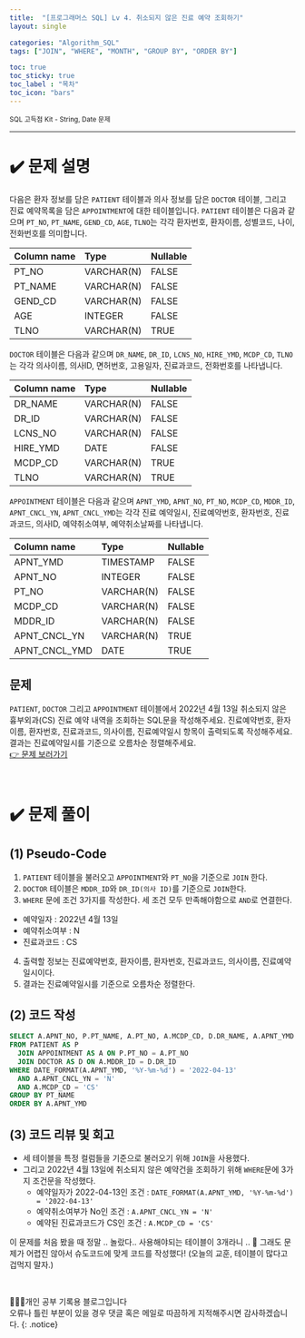 ```yaml
---
title:  "[프로그래머스 SQL] Lv 4. 취소되지 않은 진료 예약 조회하기"
layout: single

categories: "Algorithm_SQL"
tags: ["JOIN", "WHERE", "MONTH", "GROUP BY", "ORDER BY"]

toc: true
toc_sticky: true
toc_label : "목차"
toc_icon: "bars"
---
```


<small>SQL 고득점 Kit - String, Date 문제</small>

***

# <span class="half_HL">✔️ 문제 설명</span>
다음은 환자 정보를 담은 ```PATIENT``` 테이블과 의사 정보를 담은 ```DOCTOR``` 테이블, 그리고 진료 예약목록을 담은 ```APPOINTMENT```에 대한 테이블입니다. ```PATIENT``` 테이블은 다음과 같으며 ```PT_NO```, ```PT_NAME```, ```GEND_CD```, ```AGE```, ```TLNO```는 각각 환자번호, 환자이름, 성별코드, 나이, 전화번호를 의미합니다.

|Column name|	Type|	Nullable|
|:----|:---|:---|
|PT_NO	|VARCHAR(N)|	FALSE|
|PT_NAME|	VARCHAR(N)|	FALSE|
|GEND_CD|	VARCHAR(N)|	FALSE|
|AGE	|INTEGER|	FALSE|
|TLNO|	VARCHAR(N)|	TRUE|

```DOCTOR``` 테이블은 다음과 같으며 ```DR_NAME```, ```DR_ID```, ```LCNS_NO```, ```HIRE_YMD```, ```MCDP_CD```, ```TLNO```는 각각 의사이름, 의사ID, 면허번호, 고용일자, 진료과코드, 전화번호를 나타냅니다.

|Column name|	Type|	Nullable|
|:---|:---|:---|
|DR_NAME|	VARCHAR(N)|	FALSE|
|DR_ID|	VARCHAR(N)|	FALSE|
|LCNS_NO|	VARCHAR(N)|	FALSE|
|HIRE_YMD|	DATE|	FALSE|
|MCDP_CD|	VARCHAR(N)|	TRUE|
|TLNO|	VARCHAR(N)|	TRUE|

```APPOINTMENT``` 테이블은 다음과 같으며 ```APNT_YMD```, ```APNT_NO```, ```PT_NO```, ```MCDP_CD```, ```MDDR_ID```, ```APNT_CNCL_YN```, ```APNT_CNCL_YMD```는 각각 
진료 예약일시, 진료예약번호, 환자번호, 진료과코드, 의사ID, 예약취소여부, 예약취소날짜를 나타냅니다.

|Column name|	Type|	Nullable|
|:-----|:-----|:----|
|APNT_YMD|	TIMESTAMP|	FALSE|
|APNT_NO|	INTEGER	|FALSE|
|PT_NO|	VARCHAR(N)|	FALSE|
|MCDP_CD|	VARCHAR(N)|	FALSE|
|MDDR_ID|	VARCHAR(N)|	FALSE|
|APNT_CNCL_YN|	VARCHAR(N)|	TRUE|
|APNT_CNCL_YMD|	DATE|	TRUE|

## 문제
```PATIENT```, ```DOCTOR``` 그리고 ```APPOINTMENT``` 테이블에서 2022년 4월 13일 취소되지 않은 흉부외과(CS) 진료 예약 내역을 조회하는 SQL문을 작성해주세요. 진료예약번호, 환자이름, 환자번호, 진료과코드, 의사이름, 진료예약일시 항목이 출력되도록 작성해주세요. 결과는 진료예약일시를 기준으로 오름차순 정렬해주세요.
<br>[👉 문제 보러가기](https://school.programmers.co.kr/learn/courses/30/lessons/132204)

<br>

# <span class="half_HL">✔️ 문제 풀이</span>
## (1) Pseudo-Code
1. ```PATIENT``` 테이블을 불러오고 ```APPOINTMENT```와 ```PT_NO```을 기준으로 ```JOIN``` 한다.
2. ```DOCTOR``` 테이블은 ```MDDR_ID```와 ```DR_ID(의사 ID)```를 기준으로 ```JOIN```한다.
3. ```WHERE``` 문에 조건 3가지를 작성한다. 세 조건 모두 만족해야함으로 ```AND```로 연결한다.
  - 예약일자 : 2022년 4월 13일 
  - 예약취소여부 : N
  - 진료과코드 : CS 
4. 출력할 정보는 진료예약번호, 환자이름, 환자번호, 진료과코드, 의사이름, 진료예약일시이다.
5. 결과는 진료예약일시를 기준으로 오름차순 정렬한다.


## (2) 코드 작성
```sql
SELECT A.APNT_NO, P.PT_NAME, A.PT_NO, A.MCDP_CD, D.DR_NAME, A.APNT_YMD
FROM PATIENT AS P
  JOIN APPOINTMENT AS A ON P.PT_NO = A.PT_NO
  JOIN DOCTOR AS D ON A.MDDR_ID = D.DR_ID
WHERE DATE_FORMAT(A.APNT_YMD, '%Y-%m-%d') = '2022-04-13'
  AND A.APNT_CNCL_YN = 'N' 
  AND A.MCDP_CD = 'CS'
GROUP BY PT_NAME
ORDER BY A.APNT_YMD
```

## (3) 코드 리뷰 및 회고
- 세 테이블을 특정 컬럼들을 기준으로 불러오기 위해 ```JOIN```을 사용했다.
- 그리고 2022년 4월 13일에 취소되지 않은 예약건을 조회하기 위해 ```WHERE```문에 3가지 조건문을 작성했다.
  - 예약일자가 2022-04-13인 조건 : ```DATE_FORMAT(A.APNT_YMD, '%Y-%m-%d') = '2022-04-13'```
  - 예약취소여부가 No인 조건 : ```A.APNT_CNCL_YN = 'N'```
  - 예약된 진료과코드가 CS인 조건 : ```A.MCDP_CD = 'CS'```

이 문제를 처음 봤을 때 정말 .. 놀랐다.. 사용해야되는 테이블이 3개라니 .. 🤔 그래도 문제가 어렵진 않아서 슈도코드에 맞게 코드를 작성했다! (오늘의 교훈, 테이블이 많다고 겁먹지 말자.)

<br>

👩🏻‍💻개인 공부 기록용 블로그입니다
<br>오류나 틀린 부분이 있을 경우 댓글 혹은 메일로 따끔하게 지적해주시면 감사하겠습니다.
{: .notice}
